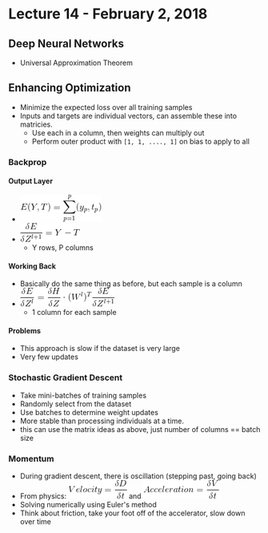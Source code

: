 # Lecture 14 - February 2, 2018

## Deep Neural Networks
- Universal Approximation Theorem

## Enhancing Optimization
- Minimize the expected loss over all training samples
- Inputs and targets are individual vectors, can assemble these into matricies.
  - Use each in a column, then weights can multiply out
  - Perform outer product with `[1, 1, ...., 1]` on bias to apply to all

### Backprop

#### Output Layer
- ![latex-dcaf50e6-59eb-4231-af7a-78c38e21815c](data/lecture14/latex-dcaf50e6-59eb-4231-af7a-78c38e21815c.png)
- ![latex-e4285638-a19f-4550-abc2-1d4ecf068a6b](data/lecture14/latex-e4285638-a19f-4550-abc2-1d4ecf068a6b.png)
  - Y rows, P columns

#### Working Back
- Basically do the same thing as before, but each sample is a column
- ![latex-7bbfad13-a258-4df2-ac7d-4f7ff893a7ab](data/lecture14/latex-7bbfad13-a258-4df2-ac7d-4f7ff893a7ab.png)
  - 1 column for each sample

#### Problems
- This approach is slow if the dataset is very large
- Very few updates

### Stochastic Gradient Descent
- Take mini-batches of training samples
- Randomly select from the dataset
- Use batches to determine weight updates
- More stable than processing individuals at a time.
- this can use the matrix ideas as above, just number of columns == batch size

### Momentum
- During gradient descent, there is oscillation (stepping past, going back)
- From physics: ![latex-47367ff6-b6ca-4ef3-a175-d4c080178b50](data/lecture14/latex-47367ff6-b6ca-4ef3-a175-d4c080178b50.png) and ![latex-556d6346-cd27-4fd2-a41e-39b334fb7c6e](data/lecture14/latex-556d6346-cd27-4fd2-a41e-39b334fb7c6e.png)
- Solving numerically using Euler's method
- Think about friction, take your foot off of the accelerator, slow down over time


